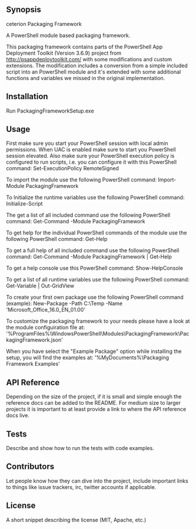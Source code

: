 ## Synopsis
ceterion Packaging Framework 

A PowerShell module based packaging framework.

This packaging framework contains parts of the PowerShell App Deployment Toolkit (Version 3.6.9) project from
http://psappdeploytoolkit.com/ with some modifications and custom extensions.
The modification includes a conversion from a simple included script into an PowerShell module and it's 
extended with some additional functions and variables we missed in the original implementation.

## Installation

Run PackagingFrameworkSetup.exe

## Usage

First make sure you start your PowerShell session with local admin permissions.
When UAC is enabled make sure to start you PowerShell session elevated.
Also make sure your PowerShell execution policy is configured to run scripts, i.e. you can configure it with this PowerShell command:
Set-ExecutionPolicy RemoteSigned

To import the module use the following PowerShell command:
Import-Module PackagingFramework 

To Initialize the runtime variables use the following PowerShell command:
Initialize-Script

The get a list of all included command use the following PowerShell command:
Get-Command -Module PackagingFramework

To get help for the individual PowerShell commands of the module use the following PowerShell command:
Get-Help <Command>

To get a full help of all included command use the following PowerShell command: 
Get-Command -Module PackagingFramework | Get-Help

To get a help console use this PowerShell command:
Show-HelpConsole

To get a list of all runtime variables use the following PowerShell command: 
Get-Variable | Out-GridView

To create your first own package use the following PowerShell command (example): 
New-Package -Path C:\Temp -Name 'Microsoft_Office_16.0_EN_01.00'

To customize the packaging framework to your needs please have a look at the module configuiration file at: 
'%ProgramFiles%\WindowsPowerShell\Modules\PackagingFramework\PackagingFramework.json'

When you have select the "Example Package" option while installing the setup, you will find the examples at:
'%MyDocuments%\Packaging Framework Examples'


## API Reference

Depending on the size of the project, if it is small and simple enough the reference docs can be added to the README. For medium size to larger projects it is important to at least provide a link to where the API reference docs live.

## Tests

Describe and show how to run the tests with code examples.

## Contributors

Let people know how they can dive into the project, include important links to things like issue trackers, irc, twitter accounts if applicable.

## License

A short snippet describing the license (MIT, Apache, etc.)